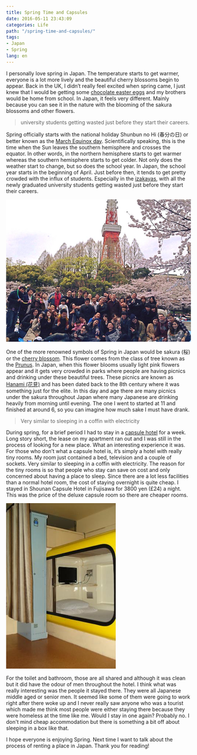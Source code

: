 ```yaml
---
title: Spring Time and Capsules
date: 2016-05-11 23:43:09
categories: Life
path: "/spring-time-and-capsules/"
tags:
- Japan
- Spring
lang: en
---
```


I personally love spring in Japan. The temperature starts to get warmer, everyone is a lot more lively and the beautiful cherry blossoms begin to appear. Back in the UK, I didn’t really feel excited when spring came, I just knew that I would be getting some [chocolate easter eggs](http://www.theguardian.com/lifeandstyle/2016/mar/09/easter-eggs-2016-best-worst-taste-test-chocolate) and my brothers would be home from school. In Japan, it feels very different. Mainly because you can see it in the nature with the blooming of the sakura blossoms and other flowers.

<!--more-->

> university students getting wasted just before they start their careers.

Spring officially starts with the national holiday Shunbun no Hi (春分の日) or better known as the [March Equinox day](http://www.telegraph.co.uk/news/uknews/12199262/The-first-day-of-spring.-The-Vernal-Equinox-Everything-you-need-to-know.html). Scientifically speaking, this is the time when the Sun leaves the southern hemisphere and crosses the equator. In other words, in the northern hemisphere starts to get warmer whereas the southern hemisphere starts to get colder. Not only does the weather start to change, but so does the school year. In Japan, the school year starts in the beginning of April. Just before then, it tends to get pretty crowded with the influx of students. Especially in the [izakayas](http://japan-magazine.jnto.go.jp/en/1202_izakaya.html), with all the newly graduated university students getting wasted just before they start their careers.

![Hanami with all my mates outside Tokyo Tower](./hanami-tokyo.jpg)

One of the more renowned symbols of Spring in Japan would be sakura (桜) or the [cherry blossom](https://www.jnto.go.jp/sakura/eng/index.php). This flower comes from the class of tree known as the [Prunus](http://www.flemings.com.au/ornamental_listing.asp?variety=Prunus). In Japan, when this flower blooms usually light pink flowers appear and it gets very crowded in parks where people are having picnics and drinking under these beautiful trees. These picnics are known as [Hanami (花見)](http://www.realestate-tokyo.com/news/cherry-blossoms-tokyo/) and has been dated back to the 8th century where it was something just for the elite. In this day and age there are many picnics under the sakura throughout Japan where many Japanese are drinking heavily from morning until evening. The one I went to started at 11 and finished at around 6, so you can imagine how much sake I must have drank.

> Very similar to sleeping in a coffin with electricity

During spring, for a brief period I had to stay in a [capsule hotel](http://kotaku.com/5990496/your-guide-to-japanese-capsule-hotels) for a week. Long story short, the lease on my apartment ran out and I was still in the process of looking for a new place. What an interesting experience it was. For those who don’t what a capsule hotel is, it’s simply a hotel with really tiny rooms. My room just contained a bed, television and a couple of sockets. Very similar to sleeping in a coffin with electricity. The reason for the tiny rooms is so that people who stay can save on cost and only concerned about having a place to sleep. Since there are a lot less facilities than a normal hotel room, the cost of staying overnight is quite cheap. I stayed in Shounan Capsule Hotel in Fujisawa for 3800 yen (£24) a night. This was the price of the deluxe capsule room so there are cheaper rooms.

![Outside the deluxe capsules](./outside-capsule.jpg)

For the toilet and bathroom, those are all shared and although it was clean but it did have the odour of men throughout the hotel. I think what was really interesting was the people it stayed there. They were all Japanese middle aged or senior men. It seemed like some of them were going to work right after there woke up and I never really saw anyone who was a tourist which made me think most people were either staying there because they were homeless at the time like me. Would I stay in one again? Probably no. I don't mind cheap accommodation but there is something a bit off about sleeping in a box like that.

I hope everyone is enjoying Spring. Next time I want to talk about the process of renting a place in Japan. Thank you for reading!